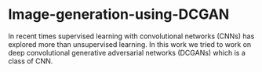 # Image-generation-using-DCGAN

In recent times supervised learning with convolutional networks (CNNs) has explored more than unsupervised learning. 
In this work we tried to work on deep convolutional generative adversarial networks (DCGANs) which is a class of CNN.
